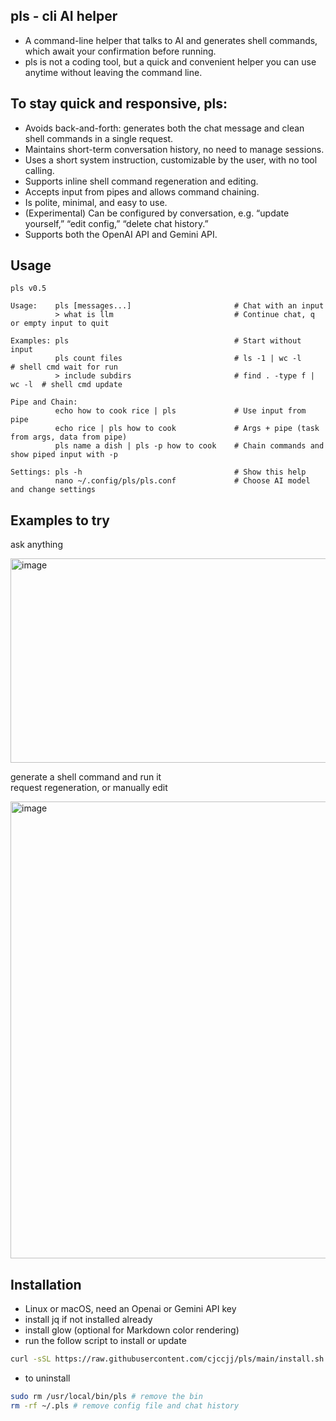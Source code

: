 ## pls - cli AI helper
- A command-line helper that talks to AI and generates shell commands, which await your confirmation before running.
- pls is not a coding tool, but a quick and convenient helper you can use anytime without leaving the command line.

## To stay quick and responsive, pls:
- Avoids back-and-forth: generates both the chat message and clean shell commands in a single request.
- Maintains short-term conversation history, no need to manage sessions.
- Uses a short system instruction, customizable by the user, with no tool calling.
- Supports inline shell command regeneration and editing.
- Accepts input from pipes and allows command chaining.
- Is polite, minimal, and easy to use.
- (Experimental) Can be configured by conversation, e.g. “update yourself,” “edit config,” “delete chat history.”
- Supports both the OpenAI API and Gemini API.

## Usage
```
pls v0.5

Usage:    pls [messages...]                       # Chat with an input
          > what is llm                           # Continue chat, q or empty input to quit
                                                
Examples: pls                                     # Start without input 
          pls count files                         # ls -1 | wc -l           # shell cmd wait for run
          > include subdirs                       # find . -type f | wc -l  # shell cmd update

Pipe and Chain:          
          echo how to cook rice | pls             # Use input from pipe
          echo rice | pls how to cook             # Args + pipe (task from args, data from pipe)
          pls name a dish | pls -p how to cook    # Chain commands and show piped input with -p

Settings: pls -h                                  # Show this help
          nano ~/.config/pls/pls.conf             # Choose AI model and change settings
```

## Examples to try
ask anything 

<img width="643" height="327" alt="image" src="https://github.com/user-attachments/assets/77837a07-dcef-4dab-ab96-437463234b35" />

generate a shell command and run it  
request regeneration, or manually edit

<img width="646" height="731" alt="image" src="https://github.com/user-attachments/assets/6524a0c3-5774-448f-9f19-99a367fcf8cb" />


## Installation
- Linux or macOS, need an Openai or Gemini API key
- install jq if not installed already
- install glow (optional for Markdown color rendering)
- run the follow script to install or update
```bash
curl -sSL https://raw.githubusercontent.com/cjccjj/pls/main/install.sh | bash
```
- to uninstall
```bash
sudo rm /usr/local/bin/pls # remove the bin
rm -rf ~/.pls # remove config file and chat history
```
